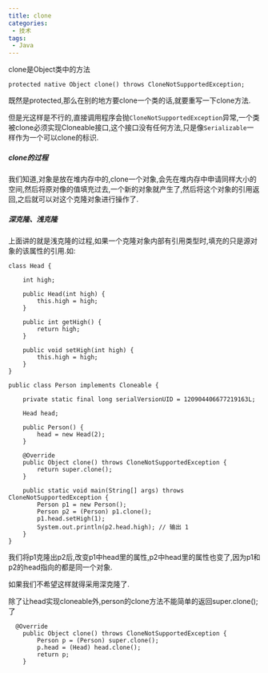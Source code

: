 ```yaml
---
title: clone
categories: 
 - 技术
tags:
 - Java
---
```


clone是Object类中的方法
```
protected native Object clone() throws CloneNotSupportedException;
```
既然是protected,那么在别的地方要clone一个类的话,就要重写一下clone方法.

但是光这样是不行的,直接调用程序会抛`CloneNotSupportedException`异常,一个类被clone必须实现Cloneable接口,这个接口没有任何方法,只是像`Serializable`一样作为一个可以clone的标识.


##### clone的过程
我们知道,对象是放在堆内存中的,clone一个对象,会先在堆内存中申请同样大小的空间,然后将原对像的值填充过去,一个新的对象就产生了,然后将这个对象的引用返回,之后就可以对这个克隆对象进行操作了.

##### 深克隆、浅克隆
上面讲的就是浅克隆的过程,如果一个克隆对象内部有引用类型时,填充的只是源对象的该属性的引用.如:
```
class Head {

    int high;

    public Head(int high) {
        this.high = high;
    }

    public int getHigh() {
        return high;
    }

    public void setHigh(int high) {
        this.high = high;
    }
}

public class Person implements Cloneable {

    private static final long serialVersionUID = 120904406677219163L;

    Head head;

    public Person() {
        head = new Head(2);
    }

    @Override
    public Object clone() throws CloneNotSupportedException {
        return super.clone();
    }

    public static void main(String[] args) throws CloneNotSupportedException {
        Person p1 = new Person();
        Person p2 = (Person) p1.clone();
        p1.head.setHigh(1);
        System.out.println(p2.head.high); // 输出 1
    }
}

```
我们将p1克隆出p2后,改变p1中head里的属性,p2中head里的属性也变了,因为p1和p2的head指向的都是同一个对象.

如果我们不希望这样就得采用深克隆了.

除了让head实现cloneable外,person的clone方法不能简单的返回super.clone();了
```
  @Override
    public Object clone() throws CloneNotSupportedException {
        Person p = (Person) super.clone();
        p.head = (Head) head.clone();
        return p;
    }
```
